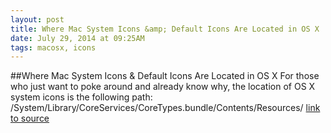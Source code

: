 ```yaml
---
layout: post
title: Where Mac System Icons &amp; Default Icons Are Located in OS X
date: July 29, 2014 at 09:25AM
tags: macosx, icons
---
```

##Where Mac System Icons &amp; Default Icons Are Located in OS X
For those who just want to poke around and already know why, the location of OS X system icons is the following path:  /System/Library/CoreServices/CoreTypes.bundle/Contents/Resources/
[link to source](http://ift.tt/WZO7wU) 
